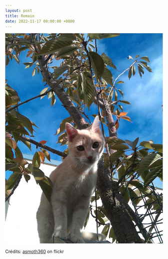 ```yaml
---
layout: post
title: Romain
date: 2022-11-17 00:00:00 +0000
---
```


![Romain](/images/2022-11-17.jpg)

Crédits: [asmoth360](https://www.flickr.com/people/asmoth/) on flickr
